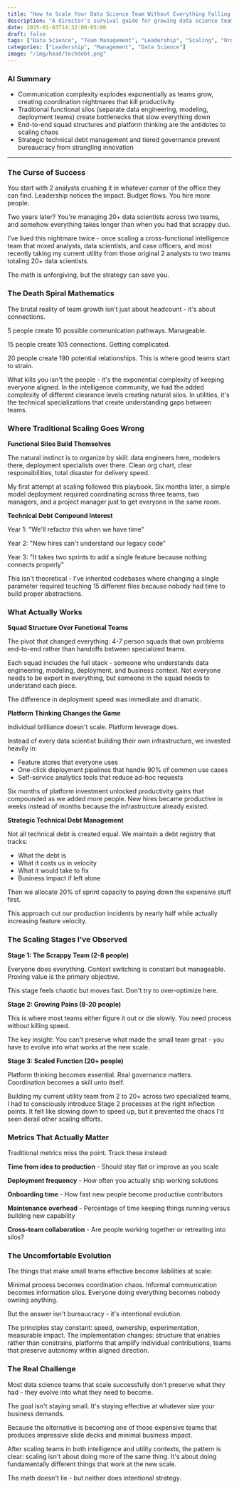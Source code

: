 ```yaml
---
title: "How to Scale Your Data Science Team Without Everything Falling Apart"
description: "A director's survival guide for growing data science teams from 2 to 20+ people without losing speed or sanity."
date: 2025-01-03T14:32:00-05:00
draft: false
tags: ["Data Science", "Team Management", "Leadership", "Scaling", "Organization"]
categories: ["Leadership", "Management", "Data Science"]
image: "/img/head/techdebt.png"
---
```


### AI Summary

- Communication complexity explodes exponentially as teams grow, creating coordination nightmares that kill productivity
- Traditional functional silos (separate data engineering, modeling, deployment teams) create bottlenecks that slow everything down
- End-to-end squad structures and platform thinking are the antidotes to scaling chaos
- Strategic technical debt management and tiered governance prevent bureaucracy from strangling innovation

---

### The Curse of Success

You start with 2 analysts crushing it in whatever corner of the office they can find. Leadership notices the impact. Budget flows. You hire more people.

Two years later? You're managing 20+ data scientists across two teams, and somehow everything takes longer than when you had that scrappy duo.

I've lived this nightmare twice - once scaling a cross-functional intelligence team that mixed analysts, data scientists, and case officers, and most recently taking my current utility from those original 2 analysts to two teams totaling 20+ data scientists.

The math is unforgiving, but the strategy can save you.

### The Death Spiral Mathematics

The brutal reality of team growth isn't just about headcount - it's about connections.

5 people create 10 possible communication pathways. Manageable.

15 people create 105 connections. Getting complicated.

20 people create 190 potential relationships. This is where good teams start to strain.

What kills you isn't the people - it's the exponential complexity of keeping everyone aligned. In the intelligence community, we had the added complexity of different clearance levels creating natural silos. In utilities, it's the technical specializations that create understanding gaps between teams.

### Where Traditional Scaling Goes Wrong

**Functional Silos Build Themselves**

The natural instinct is to organize by skill: data engineers here, modelers there, deployment specialists over there. Clean org chart, clear responsibilities, total disaster for delivery speed.

My first attempt at scaling followed this playbook. Six months later, a simple model deployment required coordinating across three teams, two managers, and a project manager just to get everyone in the same room.

**Technical Debt Compound Interest**

Year 1: "We'll refactor this when we have time"

Year 2: "New hires can't understand our legacy code"

Year 3: "It takes two sprints to add a single feature because nothing connects properly"

This isn't theoretical - I've inherited codebases where changing a single parameter required touching 15 different files because nobody had time to build proper abstractions.

### What Actually Works

**Squad Structure Over Functional Teams**

The pivot that changed everything: 4-7 person squads that own problems end-to-end rather than handoffs between specialized teams.

Each squad includes the full stack - someone who understands data engineering, modeling, deployment, and business context. Not everyone needs to be expert in everything, but someone in the squad needs to understand each piece.

The difference in deployment speed was immediate and dramatic.

**Platform Thinking Changes the Game**

Individual brilliance doesn't scale. Platform leverage does.

Instead of every data scientist building their own infrastructure, we invested heavily in:

- Feature stores that everyone uses
- One-click deployment pipelines that handle 90% of common use cases  
- Self-service analytics tools that reduce ad-hoc requests

Six months of platform investment unlocked productivity gains that compounded as we added more people. New hires became productive in weeks instead of months because the infrastructure already existed.

**Strategic Technical Debt Management**

Not all technical debt is created equal. We maintain a debt registry that tracks:

- What the debt is
- What it costs us in velocity
- What it would take to fix
- Business impact if left alone

Then we allocate 20% of sprint capacity to paying down the expensive stuff first.

This approach cut our production incidents by nearly half while actually increasing feature velocity.

### The Scaling Stages I've Observed

**Stage 1: The Scrappy Team (2-8 people)**

Everyone does everything. Context switching is constant but manageable. Proving value is the primary objective.

This stage feels chaotic but moves fast. Don't try to over-optimize here.

**Stage 2: Growing Pains (8-20 people)**

This is where most teams either figure it out or die slowly. You need process without killing speed.

The key insight: You can't preserve what made the small team great - you have to evolve into what works at the new scale.

**Stage 3: Scaled Function (20+ people)**

Platform thinking becomes essential. Real governance matters. Coordination becomes a skill unto itself.

Building my current utility team from 2 to 20+ across two specialized teams, I had to consciously introduce Stage 2 processes at the right inflection points. It felt like slowing down to speed up, but it prevented the chaos I'd seen derail other scaling efforts.

### Metrics That Actually Matter

Traditional metrics miss the point. Track these instead:

**Time from idea to production** - Should stay flat or improve as you scale

**Deployment frequency** - How often you actually ship working solutions

**Onboarding time** - How fast new people become productive contributors

**Maintenance overhead** - Percentage of time keeping things running versus building new capability

**Cross-team collaboration** - Are people working together or retreating into silos?

### The Uncomfortable Evolution

The things that make small teams effective become liabilities at scale:

Minimal process becomes coordination chaos. Informal communication becomes information silos. Everyone doing everything becomes nobody owning anything.

But the answer isn't bureaucracy - it's intentional evolution.

The principles stay constant: speed, ownership, experimentation, measurable impact. The implementation changes: structure that enables rather than constrains, platforms that amplify individual contributions, teams that preserve autonomy within aligned direction.

### The Real Challenge

Most data science teams that scale successfully don't preserve what they had - they evolve into what they need to become.

The goal isn't staying small. It's staying effective at whatever size your business demands.

Because the alternative is becoming one of those expensive teams that produces impressive slide decks and minimal business impact.

After scaling teams in both intelligence and utility contexts, the pattern is clear: scaling isn't about doing more of the same thing. It's about doing fundamentally different things that work at the new scale.

The math doesn't lie - but neither does intentional strategy.

